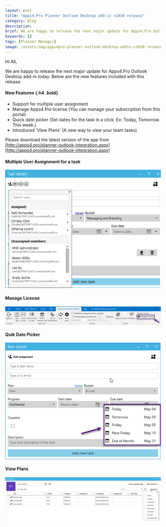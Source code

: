 ```yaml
---
layout: post
title: "Apps4.Pro Planner Outlook Desktop add-in v1030 release"
category: Blog
description: 
brief: We are happy to release the next major update for Apps4.Pro Outlook Desktop add-in today.
keywords: []
tags: [Planner Manager]
image: /assets/img/apps4pro-planner-outlook-desktop-addin-v1030-release/outlook-addin-v1030-release-header.png
---
```


Hi All,

We are happy to release the next major update for Apps4.Pro Outlook
Desktop add-in today. Below are the new features included with this
release.

#### New Features {.h4 .bold}

-   Support for multiple user assignment
-   Manage Apps4.Pro license (You can manage your subscription from this
    portal)
-   Quick date picker (Set dates for the task in a click. Ex: Today,
    Tomorrow. This week.)
-   Introduced 'View Plans' (A new way to view your team tasks)

Please download the latest version of the app from
[http://apps4.pro/planner-outlook-integration.aspx](http://apps4.pro/planner-outlook-integration.aspx)

#### Multiple User Assignment for a task 

![](/assets/img/apps4pro-planner-outlook-desktop-addin-v1030-release/1-multiple-user-assign.png)

#### Manage License 

![](/assets/img/apps4pro-planner-outlook-desktop-addin-v1030-release/2-manage-license.png)

#### Quik Date Picker 

![](/assets/img/apps4pro-planner-outlook-desktop-addin-v1030-release/3-quik-date-picker.png)

#### View Plans 

![](/assets/img/apps4pro-planner-outlook-desktop-addin-v1030-release/4-view-plans.png)
